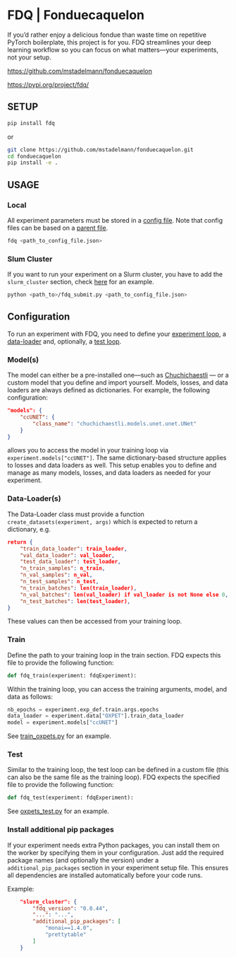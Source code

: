# FDQ | Fonduecaquelon

If you’d rather enjoy a delicious fondue than waste time on repetitive PyTorch boilerplate, this project is for you. FDQ streamlines your deep learning workflow so you can focus on what matters—your experiments, not your setup.

https://github.com/mstadelmann/fonduecaquelon

https://pypi.org/project/fdq/

## SETUP


```bash
pip install fdq
```

or

```bash
git clone https://github.com/mstadelmann/fonduecaquelon.git
cd fonduecaquelon
pip install -e .
```

## USAGE

### Local
All experiment parameters must be stored in a [config file](experiment_templates/mnist/mnist_class_dense.json). Note that config files can be based on a [parent file](experiment_templates/mnist/mnist_parent.json).

```bash
fdq <path_to_config_file.json>
```

### Slum Cluster
If you want to run your experiment on a Slurm cluster, you have to add the `slurm_cluster` section, check [here](experiment_templates/segment_pets/segment_pets.json) for an example.

```bash
python <path_to>/fdq_submit.py <path_to_config_file.json>
```

## Configuration
To run an experiment with FDQ, you need to define your [experiment loop](experiment_templates/segment_pets/train_oxpets.py), a [data-loader](experiment_templates/segment_pets/oxfordpet_preparator.py) and, optionally, a [test loop](experiment_templates/segment_pets/oxpets_test.py). 

### Model(s)
The model can either be a pre-installed one—such as [Chuchichaestli](https://github.com/CAIIVS/chuchichaestli) — or a custom model that you define and import yourself. Models, losses, and data loaders are always defined as dictionaries. For example, the following configuration:

```json
"models": {
    "ccUNET": {
        "class_name": "chuchichaestli.models.unet.unet.UNet"
    }
}
```

allows you to access the model in your training loop via `experiment.models["ccUNET"]`. The same dictionary-based structure applies to losses and data loaders as well. This setup enables you to define and manage as many models, losses, and data loaders as needed for your experiment.

### Data-Loader(s)
The Data-Loader class must provide a function `create_datasets(experiment, args)` which is expected to return a dictionary, e.g.
```json
return {
    "train_data_loader": train_loader,
    "val_data_loader": val_loader,
    "test_data_loader": test_loader,
    "n_train_samples": n_train,
    "n_val_samples": n_val,
    "n_test_samples": n_test,
    "n_train_batches": len(train_loader),
    "n_val_batches": len(val_loader) if val_loader is not None else 0,
    "n_test_batches": len(test_loader),
}
```
These values can then be accessed from your training loop.

### Train
Define the path to your training loop in the train section. FDQ expects this file to provide the following function:

```python
def fdq_train(experiment: fdqExperiment):
```

Within the training loop, you can access the training arguments, model, and data as follows:

```python
nb_epochs = experiment.exp_def.train.args.epochs
data_loader = experiment.data["OXPET"].train_data_loader
model = experiment.models["ccUNET"]
```

See [train_oxpets.py](experiment_templates/segment_pets/train_oxpets.py) for an example.


### Test
Similar to the training loop, the test loop can be defined in a custom file (this can also be the same file as the training loop). FDQ expects the specified file to provide the following function:

```python
def fdq_test(experiment: fdqExperiment):
```

See [oxpets_test.py](experiment_templates/segment_pets/oxpets_test.py) for an example.

### Install additional pip packages
If your experiment needs extra Python packages, you can install them on the worker by specifying them in your configuration. Just add the required package names (and optionally the version) under a `additional_pip_packages` section in your experiment setup file. This ensures all dependencies are installed automatically before your code runs.

Example:

```json
    "slurm_cluster": {
        "fdq_version": "0.0.44",
        "...": "...",
        "additional_pip_packages": [
            "monai==1.4.0",
            "prettytable"
        ]
    }
```